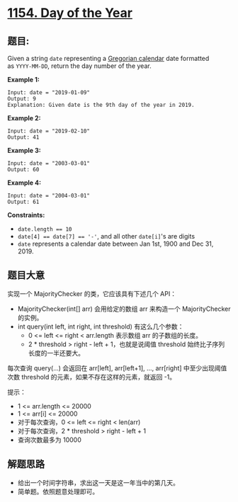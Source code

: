 # [1154. Day of the Year](https://leetcode.com/problems/day-of-the-year/)


## 题目:

Given a string `date` representing a [Gregorian calendar](https://en.wikipedia.org/wiki/Gregorian_calendar) date formatted as `YYYY-MM-DD`, return the day number of the year.

**Example 1:**

    Input: date = "2019-01-09"
    Output: 9
    Explanation: Given date is the 9th day of the year in 2019.

**Example 2:**

    Input: date = "2019-02-10"
    Output: 41

**Example 3:**

    Input: date = "2003-03-01"
    Output: 60

**Example 4:**

    Input: date = "2004-03-01"
    Output: 61

**Constraints:**

- `date.length == 10`
- `date[4] == date[7] == '-'`, and all other `date[i]`'s are digits
- `date` represents a calendar date between Jan 1st, 1900 and Dec 31, 2019.

## 题目大意


实现一个 MajorityChecker 的类，它应该具有下述几个 API：

- MajorityChecker(int[] arr) 会用给定的数组 arr 来构造一个 MajorityChecker 的实例。
- int query(int left, int right, int threshold) 有这么几个参数：  
	- 0 <= left <= right < arr.length 表示数组 arr 的子数组的长度。
	- 2 * threshold > right - left + 1，也就是说阈值 threshold 始终比子序列长度的一半还要大。

每次查询 query(...) 会返回在 arr[left], arr[left+1], ..., arr[right] 中至少出现阈值次数 threshold 的元素，如果不存在这样的元素，就返回 -1。

提示：

- 1 <= arr.length <= 20000
- 1 <= arr[i] <= 20000
- 对于每次查询，0 <= left <= right < len(arr)
- 对于每次查询，2 * threshold > right - left + 1
- 查询次数最多为 10000





## 解题思路

- 给出一个时间字符串，求出这一天是这一年当中的第几天。
- 简单题。依照题意处理即可。
